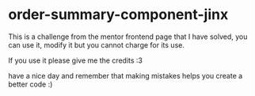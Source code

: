 # order-summary-component-jinx
This is a challenge from the mentor frontend page that I have solved, you can use it, modify it but you cannot charge for its use.

If you use it please give me the credits :3


have a nice day and remember that making mistakes helps you create a better code :)


